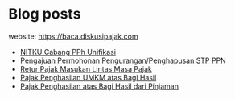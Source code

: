 # Blog posts

website: https://baca.diskusipajak.com

<!-- BLOG-POST-LIST:START -->
- [NITKU Cabang PPh Unifikasi](https://baca.diskusipajak.com/nitku-cabang-pph-unifikasi-2/)
- [Pengajuan Permohonan Pengurangan/Penghapusan STP PPN](https://baca.diskusipajak.com/pengajuan-permohonan-pengurangan-penghapusan-stp-ppn-2/)
- [Retur Pajak Masukan Lintas Masa Pajak](https://baca.diskusipajak.com/retur-pajak-masukan-lintas-masa-pajak/)
- [Pajak Penghasilan UMKM atas Bagi Hasil](https://baca.diskusipajak.com/pajak-penghasilan-umkm-atas-bagi-hasil-2/)
- [Pajak Penghasilan atas Bagi Hasil dari Pinjaman](https://baca.diskusipajak.com/pajak-penghasilan-atas-bagi-hasil-dari-pinjaman-2/)
<!-- BLOG-POST-LIST:END -->

<!--
**kelaspajak/kelaspajak** is a ✨ _special_ ✨ repository because its `README.md` (this file) appears on your GitHub profile.

Here are some ideas to get you started:

- 🔭 I’m currently working on ...
- 🌱 I’m currently learning ...
- 👯 I’m looking to collaborate on ...
- 🤔 I’m looking for help with ...
- 💬 Ask me about ...
- 📫 How to reach me: ...
- 😄 Pronouns: ...
- ⚡ Fun fact: ...
-->

